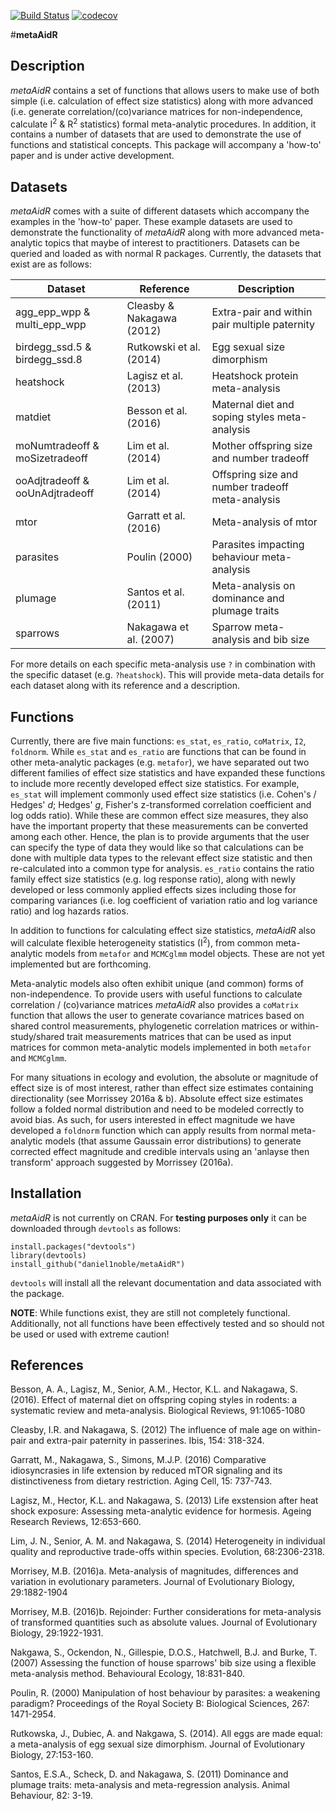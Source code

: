 [![Build Status](https://travis-ci.org/daniel1noble/metaAidR.svg?branch=master)](https://travis-ci.org/daniel1noble/metaAidR) [![codecov](https://codecov.io/gh/daniel1noble/metaAidR/branch/master/graph/badge.svg)](https://codecov.io/gh/daniel1noble/metaAidR)

#**metaAidR**

## **Description**

*metaAidR* contains a set of functions that allows users to make use of both simple (i.e. calculation of effect size statistics) along with more advanced (i.e. generate correlation/(co)variance matrices for non-independence, calculate I<sup>2</sup> & R<sup>2</sup> statistics) formal meta-analytic procedures. In addition, it contains a number of datasets that are used to demonstrate the use of functions and statistical concepts. This package will accompany a 'how-to' paper and is under active development. 

## **Datasets**

*metaAidR* comes with a suite of different datasets which accompany the examples in the 'how-to' paper. These example datasets are used to demonstrate the functionality of *metaAidR* along with more advanced meta-analytic topics that maybe of interest to practitioners. Datasets can be queried and loaded as with normal R packages. Currently, the datasets that exist are as follows:

| Dataset                         | Reference                 | Description                                      |
|---------------------------------|---------------------------|--------------------------------------------------|
| agg_epp_wpp & multi_epp_wpp     | Cleasby & Nakagawa (2012) | Extra-pair and within pair multiple paternity    |
| birdegg_ssd.5 & birdegg_ssd.8   | Rutkowski et al. (2014)   | Egg sexual size dimorphism                       |
| heatshock                       | Lagisz et al. (2013)      | Heatshock protein meta-analysis                  |
| matdiet                         | Besson et al. (2016)      | Maternal diet and soping styles meta-analysis    |
| moNumtradeoff & moSizetradeoff  | Lim et al. (2014)         | Mother offspring size and number tradeoff        |
| ooAdjtradeoff & ooUnAdjtradeoff | Lim et al. (2014)         | Offspring size and number tradeoff meta-analysis |
| mtor                            | Garratt et al. (2016)     | Meta-analysis of mtor                            |
| parasites                       | Poulin (2000)             | Parasites impacting behaviour meta-analysis      |
| plumage                         | Santos et al. (2011)      | Meta-analysis on dominance and plumage traits                                                 |
| sparrows                        | Nakagawa et al. (2007)    | Sparrow meta-analysis and bib size               |

For more details on each specific meta-analysis use `?` in combination with the specific dataset (e.g. `?heatshock`). This will provide meta-data details for each dataset along with its reference and a description.

## **Functions**

Currently, there are five main functions: `es_stat`, `es_ratio`, `coMatrix`, `I2`, `foldnorm`. While `es_stat` and `es_ratio` are functions that can be found in other meta-analytic packages (e.g. `metafor`), we have separated out two different families of effect size statistics and have expanded these functions to include more recently developed effect size statistics. For example, `es_stat` will implement commonly used effect size statistics (i.e. Cohen's / Hedges' *d*; Hedges' *g*, Fisher's z-transformed correlation coefficient and log odds ratio). While these are common effect size measures, they also have the important property that these measurements can be converted among each other. Hence, the plan is to provide arguments that the user can specify the type of data they would like so that calculations can be done with multiple data types to the relevant effect size statistic and then re-calculated into a common type for analysis.  `es_ratio` contains the ratio family effect size statistics (e.g. log response ratio), along with newly developed or less commonly applied effects sizes including those for comparing variances (i.e. log coefficient of variation ratio and log variance ratio) and log hazards ratios. 

In addition to functions for calculating effect size statistics, *metaAidR* also will calculate flexible heterogeneity statistics (I<sup>2</sup>), from common meta-analytic models from `metafor` and `MCMCglmm` model objects. These are not yet implemented but are forthcoming. 

Meta-analytic models also often exhibit unique (and common) forms of non-independence. To provide users with useful functions to calculate correlation / (co)variance matrices *metaAidR* also provides a `coMatrix` function that allows the user to generate covariance matrices based on shared control measurements, phylogenetic correlation matrices or within-study/shared trait measurements matrices that can be used as input matrices for common meta-analytic models implemented in both `metafor` and `MCMCglmm`. 

For many situations in ecology and evolution, the absolute or magnitude of effect size is of most interest, rather than effect size estimates containing directionality (see Morrissey 2016a & b). Absolute effect size estimates follow a folded normal distribution and need to be modeled correctly to avoid bias. As such, for users interested in effect magnitude we have developed a `foldnorm` function which can apply results from normal meta-analytic models (that assume Gaussain error distributions) to generate corrected effect magnitude and credible intervals using an 'anlayse then transform' approach suggested by Morrissey (2016a).

## **Installation**

*metaAidR* is not currently on CRAN. For **testing purposes only** it can be downloaded through `devtools` as follows:

```
install.packages("devtools")
library(devtools)
install_github("daniel1noble/metaAidR")
```
`devtools` will install all the relevant documentation and data associated with the package. 

**NOTE**: While functions exist, they are still not completely functional. Additionally, not all functions have been effectively tested and so should not be used or used with extreme caution!

## **References**

Besson, A. A., Lagisz, M., Senior, A.M., Hector, K.L. and Nakagawa, S. (2016). Effect of maternal diet on offspring coping styles in rodents: a systematic review and meta-analysis. Biological Reviews, 91:1065-1080

Cleasby, I.R. and Nakagawa, S. (2012) The influence of male age on within-pair and extra-pair paternity in passerines. Ibis, 154: 318-324.

Garratt, M., Nakagawa, S., Simons, M.J.P. (2016) Comparative idiosyncrasies in life extension by reduced mTOR signaling and its distinctiveness from dietary restriction. Aging Cell, 15: 737-743.

Lagisz, M., Hector, K.L. and Nakagawa, S. (2013) Life exstension after heat shock exposure: Assessing meta-analytic evidence for hormesis. Ageing Research Reviews, 12:653-660.

Lim, J. N., Senior, A. M. and Nakagawa, S. (2014) Heterogeneity in individual quality and reproductive trade-offs within species. Evolution, 68:2306-2318.

Morrisey, M.B. (2016)a. Meta-analysis of magnitudes, differences and variation in evolutionary parameters. Journal of Evolutionary Biology, 29:1882-1904

Morrisey, M.B. (2016)b. Rejoinder: Further considerations for meta-analysis of transformed quantities such as absolute values. Journal of Evolutionary Biology, 29:1922-1931.

Nakgawa, S., Ockendon, N., Gillespie, D.O.S., Hatchwell, B.J. and Burke, T. (2007) Assessing the function of house sparrows' bib size using a flexible meta-analysis method. Behavioural Ecology, 18:831-840.

Poulin, R. (2000) Manipulation of host behaviour by parasites: a weakening paradigm? Proceedings of the Royal Society B: Biological Sciences, 267: 1471-2954.

Rutkowska, J., Dubiec, A. and Nakgawa, S. (2014). All eggs are made equal: a meta-analysis of egg sexual size dimorphism. Journal of Evolutionary Biology, 27:153-160.

Santos, E.S.A., Scheck, D. and Nakagawa, S. (2011) Dominance and plumage traits: meta-analysis and meta-regression analysis. Animal Behaviour, 82: 3-19.
